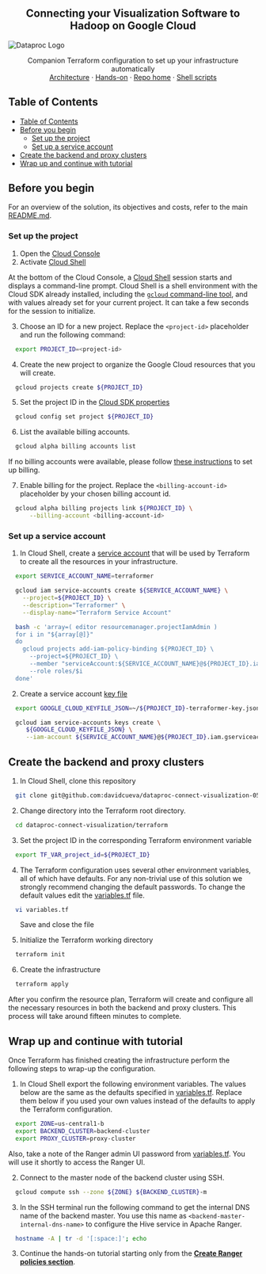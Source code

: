 <!-- Readme based on https://github.com/othneildrew/Best-README-Template -->

<br />
<p align="center">
  <h2 align="center">Connecting your Visualization Software to Hadoop on Google Cloud</h2>
  <img src="https://storage.googleapis.com/gweb-cloudblog-publish/original_images/cloud_dataproc.png" alt="Dataproc Logo">

  <p align="center">
    Companion Terraform configuration to set up your infrastructure automatically
    <br />
    <a href="https://medium.com/google-cloud/connecting-your-visualization-software-to-hadoop-on-google-cloud-64b55f536fab">Architecture</a>
    ·
    <a href="https://medium.com/google-cloud/connecting-your-visualization-software-to-hadoop-on-google-cloud-f50279d83f2">Hands-on</a>
    ·
    <a href="../README.md">Repo home</a>
    ·
    <a href="../shell/README.md">Shell scripts</a>
  </p>
</p>

## Table of Contents

- [Table of Contents](#table-of-contents)
- [Before you begin](#before-you-begin)
  - [Set up the project](#set-up-the-project)
  - [Set up a service account](#set-up-a-service-account)
- [Create the backend and proxy clusters](#create-the-backend-and-proxy-clusters)
- [Wrap up and continue with tutorial](#wrap-up-and-continue-with-tutorial)

## Before you begin

For an overview of the solution, its objectives and costs, refer to the main [README.md][main-readme].

### Set up the project

1. Open the [Cloud Console][cloud-console]
2. Activate [Cloud Shell][cloud-shell]

At the bottom of the Cloud Console, a [Cloud Shell][cloud-shell-features] session starts and displays a command-line prompt. Cloud Shell is a shell environment with the Cloud SDK already installed, including the [`gcloud` command-line tool][gcloud-cli], and with values already set for your current project. It can take a few seconds for the session to initialize.

3. Choose an ID for a new project. Replace the `<project-id>` placeholder and run the following command:

```sh
  export PROJECT_ID=<project-id>
```

4. Create the new project to organize the Google Cloud resources that you will create.

```sh
  gcloud projects create ${PROJECT_ID}
```

5. Set the project ID in the [Cloud SDK properties][cloud-sdk-properties] 
  
```sh
  gcloud config set project ${PROJECT_ID}
```

6. List the available billing accounts.

```sh
  gcloud alpha billing accounts list
```

If no billing accounts were available, please follow [these instructions][billing-instructions] to set up billing. 

7. Enable billing for the project. Replace the `<billing-account-id>` placeholder by your chosen billing account id.

```sh
  gcloud alpha billing projects link ${PROJECT_ID} \
      --billing-account <billing-account-id>
```

### Set up a service account

1. In Cloud Shell, create a [service account][service-account] that will be used by Terraform to create all the resources in your infrastructure.

```sh
  export SERVICE_ACCOUNT_NAME=terraformer

  gcloud iam service-accounts create ${SERVICE_ACCOUNT_NAME} \
    --project=${PROJECT_ID} \
    --description="Terraformer" \
    --display-name="Terraform Service Account"

  bash -c 'array=( editor resourcemanager.projectIamAdmin )
  for i in "${array[@]}"
  do
    gcloud projects add-iam-policy-binding ${PROJECT_ID} \
      --project=${PROJECT_ID} \
      --member "serviceAccount:${SERVICE_ACCOUNT_NAME}@${PROJECT_ID}.iam.gserviceaccount.com" \
      --role roles/$i
  done'
```

2. Create a service account [key file][key-adc]

```sh
  export GOOGLE_CLOUD_KEYFILE_JSON=~/${PROJECT_ID}-terraformer-key.json

  gcloud iam service-accounts keys create \
     ${GOOGLE_CLOUD_KEYFILE_JSON} \
     --iam-account ${SERVICE_ACCOUNT_NAME}@${PROJECT_ID}.iam.gserviceaccount.com
```   

## Create the backend and proxy clusters

1. In Cloud Shell, clone this repository

<!-- TODO Change the repo link -->
```sh
  git clone git@github.com:davidcueva/dataproc-connect-visualization-05.git
```

2. Change directory into the Terraform root directory.

```sh
  cd dataproc-connect-visualization/terraform
```

3. Set the project ID in the corresponding Terraform environment variable

```sh
  export TF_VAR_project_id=${PROJECT_ID}
```

4. The Terraform configuration uses several other environment variables, all of which have defaults. For any non-trivial use of this solution we strongly recommend changing the default passwords. To change the default values edit the [variables.tf](variables.tf) file.

```sh
  vi variables.tf 
```

<ul> <li style="list-style-type: none;">Save and close the file</li> </ul> 

5. Initialize the Terraform working directory
   
```sh
  terraform init
```

6. Create the infrastructure

```sh
  terraform apply
```

After you confirm the resource plan, Terraform will create and configure all the necessary resources in both the backend and proxy clusters. This process will take around fifteen minutes to complete.

## Wrap up and continue with tutorial

Once Terraform has finished creating the infrastructure perform the following steps to wrap-up the configuration.

1. In Cloud Shell export the following environment variables. The values below are the same as the defaults specified in [variables.tf](variables.tf). Replace them below if you used your own values instead of the defaults to apply the Terraform configuration. 

```sh
  export ZONE=us-central1-b
  export BACKEND_CLUSTER=backend-cluster
  export PROXY_CLUSTER=proxy-cluster
```

Also, take a note of the Ranger admin UI password from [variables.tf](variables.tf). You will use it shortly to access the Ranger UI.

2. Connect to the master node of the backend cluster using SSH.

```sh
  gcloud compute ssh --zone ${ZONE} ${BACKEND_CLUSTER}-m
```

3. In the SSH terminal run the following command to get the internal DNS name of the backend master. You use this name as `<backend-master-internal-dns-name>` to configure the Hive service in Apache Ranger.

```sh
  hostname -A | tr -d '[:space:]'; echo
```

3. Continue the hands-on tutorial starting only from the [**Create Ranger policies section**][create-ranger-policies-section].




<!-- LINKS: https://www.markdownguide.org/basic-syntax/#reference-style-links -->
[cloud-console]: https://console.cloud.google.com/
[cloud-shell]: https://console.cloud.google.com/?cloudshell=true&_ga=2.43377068.820133692.1587377411-71235912.1585654570&_gac=1.118947195.1584696876.Cj0KCQjw09HzBRDrARIsAG60GP9u6OBk_qQ02rkzBXpwpMd6YZ30A2D4gSl2Wwte1CqPW_sY6mH_xbIaAmIgEALw_wcB
[cloud-shell-features]: https://cloud.google.com/shell/docs/features
[gcloud-cli]: https://cloud.google.com/sdk/gcloud

[tf-env-var]: https://www.Terraform.io/docs/configuration/variables.html#environment-variables
[cloud-sdk-properties]: https://cloud.google.com/sdk/docs/properties#setting_properties
[key-adc]: https://cloud.google.com/docs/authentication/production#providing_credentials_to_your_application
[billing-instructions]: https://cloud.google.com/billing/docs/how-to/modify-project

[service-account]: https://docs.google.com/document/d/1rYxu2xBZsDgNo_-Ex4jb_3YxwL6cWab8QzFiY33_qWA/edit#

[create-ranger-policies-section]: https://medium.com/google-cloud/connecting-your-visualization-software-to-hadoop-on-google-cloud-f50279d83f2#880b

[main-readme]: ../README.md